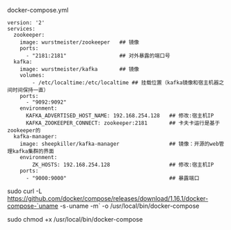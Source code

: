 docker-compose.yml
```
version: '2'
services:
  zookeeper:
    image: wurstmeister/zookeeper   ## 镜像
    ports:
      - "2181:2181"                 ## 对外暴露的端口号
  kafka:
    image: wurstmeister/kafka       ## 镜像
    volumes: 
        - /etc/localtime:/etc/localtime ## 挂载位置（kafka镜像和宿主机器之间时间保持一直）
    ports:
      - "9092:9092"
    environment:
      KAFKA_ADVERTISED_HOST_NAME: 192.168.254.128   ## 修改:宿主机IP
      KAFKA_ZOOKEEPER_CONNECT: zookeeper:2181       ## 卡夫卡运行是基于zookeeper的
  kafka-manager:  
    image: sheepkiller/kafka-manager                ## 镜像：开源的web管理kafka集群的界面
    environment:
        ZK_HOSTS: 192.168.254.128                   ## 修改:宿主机IP
    ports:  
      - "9000:9000"                                 ## 暴露端口

```


sudo curl -L https://github.com/docker/compose/releases/download/1.16.1/docker-compose-`uname -s`-`uname -m` -o /usr/local/bin/docker-compose

sudo chmod +x /usr/local/bin/docker-compose
